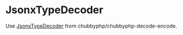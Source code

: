 # JsonxTypeDecoder

Use [JsonxTypeDecoder][1] from chubbyphp/chubbyphp-decode-encode.

[1]: https://github.com/chubbyphp/chubbyphp-decode-encode/blob/master/doc/Decoder/JsonxTypeDecoder.md
